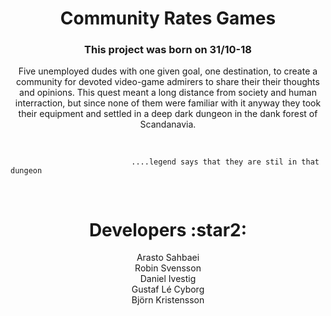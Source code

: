   <h1 align="center"> Community Rates Games </h1>
 <h3 align="center">This project was born on 31/10-18</h3>
<p align="center"> Five unemployed dudes with one given goal, one destination, to create a community for devoted video-game admirers to share their their thoughts and opinions.
This quest meant a long distance from society and human interraction, but since none of them were familiar with it anyway they took their equipment and settled in a deep dark dungeon in the dank forest of Scandanavia.
</p>
<br />

                               ....legend says that they are stil in that dungeon

<br />

  <h1 align="center"> Developers :star2: </h1>
  <p align="center">
      Arasto Sahbaei      <br />
      Robin Svensson      <br />
      Daniel Ivestig      <br />
      Gustaf Lé Cyborg    <br />
      Björn Kristensson   </p>

